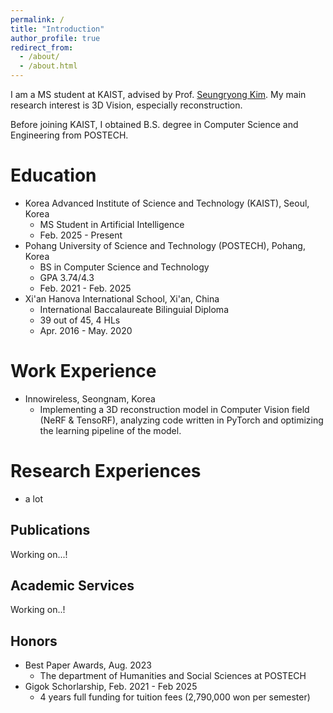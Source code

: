 ```yaml
---
permalink: /
title: "Introduction"
author_profile: true
redirect_from: 
  - /about/
  - /about.html
---
```


I am a MS student at KAIST, advised by Prof. [Seungryong Kim](https://cvlab.kaist.ac.kr/members/faculty). My main research interest is 3D Vision, especially reconstruction. 

Before joining KAIST, I obtained B.S. degree in Computer Science and Engineering from POSTECH. 

Education
======
- Korea Advanced Institute of Science and Technology (KAIST), Seoul, Korea
  - MS Student in Artificial Intelligence
  - Feb. 2025 - Present
- Pohang University of Science and Technology (POSTECH), Pohang, Korea
  - BS in Computer Science and Technology 
  - GPA 3.74/4.3
  - Feb. 2021 - Feb. 2025
- Xi'an Hanova International School, Xi'an, China
  - International Baccalaureate Bilinguial Diploma
  - 39 out of 45, 4 HLs
  - Apr. 2016 - May. 2020

Work Experience
======
- Innowireless, Seongnam, Korea
  - Implementing a 3D reconstruction model in Computer Vision field (NeRF & TensoRF), analyzing code written in PyTorch and optimizing the learning pipeline of the model.

Research Experiences
======
- a lot

Publications
------
Working on...!

Academic Services
------
Working on..!


Honors
------
- Best Paper Awards, Aug. 2023
  - The department of Humanities and Social Sciences at POSTECH
- Gigok Schorlarship, Feb. 2021 - Feb 2025
  - 4 years full funding for tuition fees (2,790,000 won per semester)